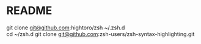 # README #

git clone git@github.com:hightoro/zsh ~/.zsh.d  
cd ~/zsh.d
git clone git@github.com:zsh-users/zsh-syntax-highlighting.git